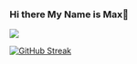 ### Hi there My Name is Max👋

![](https://komarev.com/ghpvc/?username=max-paul&color=blueviolet)


[![GitHub Streak](http://github-readme-streak-stats.herokuapp.com?user=max-paul&theme=dark&background=000000)](https://git.io/streak-stats)
